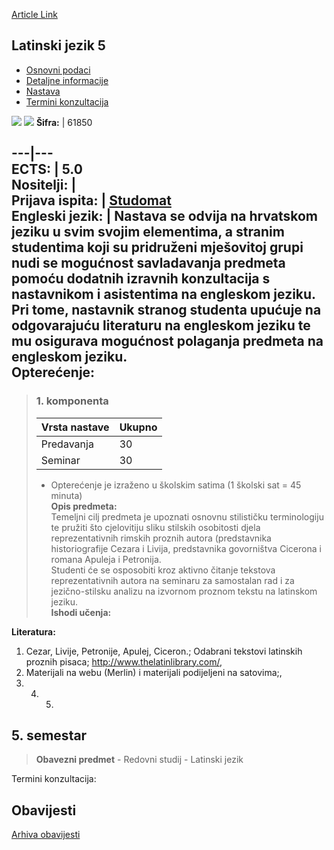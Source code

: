 [Article Link](https://www.fhs.hr/predmet/latjez5)

## Latinski jezik 5
  * [Osnovni podaci](https://www.fhs.hr/predmet/latjez5#v1id-523776_672006_1_0 "Osnovni podaci")
  * [Detaljne informacije](https://www.fhs.hr/predmet/latjez5#v1id-523776_672006_1_1 "Detaljne informacije")
  * [Nastava](https://www.fhs.hr/predmet/latjez5#v1id-523776_672006_1_2 "Nastava")
  * [Termini konzultacija](https://www.fhs.hr/predmet/latjez5#v1id-523776_672006_1_3 "Termini konzultacija")


[![](https://www.fhs.hr/img/flags/gif/hr.gif)](https://www.fhs.hr/predmet/latjez5) [![](https://www.fhs.hr/img/flags/gif/gb.gif)](https://www.fhs.hr/en/course/lat5)
**Šifra:** |  61850  
  
---|---  
**ECTS:** |  5.0   
**Nositelji:** |   
**Prijava ispita:** |  [Studomat](http://www.isvu.hr/studomat)  
**Engleski jezik:** |  Nastava se odvija na hrvatskom jeziku u svim svojim elementima, a stranim studentima koji su pridruženi mješovitoj grupi nudi se mogućnost savladavanja predmeta pomoću dodatnih izravnih konzultacija s nastavnikom i asistentima na engleskom jeziku. Pri tome, nastavnik stranog studenta upućuje na odgovarajuću literaturu na engleskom jeziku te mu osigurava mogućnost polaganja predmeta na engleskom jeziku.   
**Opterećenje:**  
---  
> ### 1. komponenta
> | Vrsta nastave | Ukupno  
> ---|---  
> Predavanja | 30  
> Seminar | 30  
> * Opterećenje je izraženo u školskim satima (1 školski sat = 45 minuta)   
**Opis predmeta:**  
> Temeljni cilj predmeta je upoznati osnovnu stilističku terminologiju te pružiti što cjelovitiju sliku stilskih osobitosti djela reprezentativnih rimskih proznih autora (predstavnika historiografije Cezara i Livija, predstavnika govorništva Cicerona i romana Apuleja i Petronija.   
>  Studenti će se osposobiti kroz aktivno čitanje tekstova reprezentativnih autora na seminaru za samostalan rad i za jezično-stilsku analizu na izvornom proznom tekstu na latinskom jeziku.  
**Ishodi učenja:**  

  
**Literatura:**  
  1. Cezar, Livije, Petronije, Apulej, Ciceron.; Odabrani tekstovi latinskih proznih pisaca; http://www.thelatinlibrary.com/, 
  2. Materijali na webu (Merlin) i materijali podijeljeni na satovima;, 
  3.   4.   5. 
  
**5. semestar**  
---  
> **Obavezni predmet** - Redovni studij - Latinski jezik  
>   
Termini konzultacija: 


## Obavijesti
[Arhiva obavijesti](https://www.fhs.hr/predmet/latjez5?@=20owl#news_80745 "Arhiva obavijesti")
